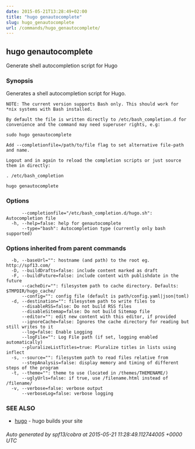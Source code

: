 ```yaml
---
date: 2015-05-21T13:28:49+02:00
title: "hugo genautocomplete"
slug: hugo_genautocomplete
url: /commands/hugo_genautocomplete/
---
```

## hugo genautocomplete

Generate shell autocompletion script for Hugo

### Synopsis


Generates a shell autocompletion script for Hugo.
	
	NOTE: The current version supports Bash only. This should work for *nix systems with Bash installed.
	
	By default the file is written directly to /etc/bash_completion.d for convenience and the command may need superuser rights, e.g:
	
	sudo hugo genautocomplete
	
	Add --completionfile=/path/to/file flag to set alternative file-path and name.
	
	Logout and in again to reload the completion scripts or just source them in directly:
	
	. /etc/bash_completion
	

```
hugo genautocomplete
```

### Options

```
      --completionfile="/etc/bash_completion.d/hugo.sh": Autocompletion file
  -h, --help=false: help for genautocomplete
      --type="bash": Autocompletion type (currently only bash supported)
```

### Options inherited from parent commands

```
  -b, --baseUrl="": hostname (and path) to the root eg. http://spf13.com/
  -D, --buildDrafts=false: include content marked as draft
  -F, --buildFuture=false: include content with publishdate in the future
      --cacheDir="": filesystem path to cache directory. Defaults: $TMPDIR/hugo_cache/
      --config="": config file (default is path/config.yaml|json|toml)
  -d, --destination="": filesystem path to write files to
      --disableRSS=false: Do not build RSS files
      --disableSitemap=false: Do not build Sitemap file
      --editor="": edit new content with this editor, if provided
      --ignoreCache=false: Ignores the cache directory for reading but still writes to it
      --log=false: Enable Logging
      --logFile="": Log File path (if set, logging enabled automatically)
      --pluralizeListTitles=true: Pluralize titles in lists using inflect
  -s, --source="": filesystem path to read files relative from
      --stepAnalysis=false: display memory and timing of different steps of the program
  -t, --theme="": theme to use (located in /themes/THEMENAME/)
      --uglyUrls=false: if true, use /filename.html instead of /filename/
  -v, --verbose=false: verbose output
      --verboseLog=false: verbose logging
```

### SEE ALSO
* [hugo](/commands/hugo/)	 - hugo builds your site

###### Auto generated by spf13/cobra at 2015-05-21 11:28:49.112744005 +0000 UTC
